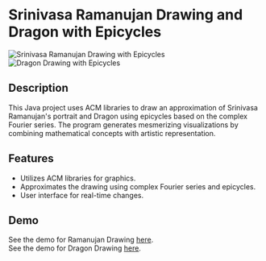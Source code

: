
# Srinivasa Ramanujan Drawing and Dragon with Epicycles

![Srinivasa Ramanujan Drawing with Epicycles](https://img.youtube.com/vi/gcQcIoO7Y-0/0.jpg)
![Dragon Drawing with Epicycles](https://img.youtube.com/vi/uCRf2P2zo4c/0.jpg)

## Description

This Java project uses ACM libraries to draw an approximation of Srinivasa Ramanujan's portrait and Dragon using epicycles based on the complex Fourier series. The program generates mesmerizing visualizations by combining mathematical concepts with artistic representation.

## Features

- Utilizes ACM libraries for graphics.
- Approximates the drawing using complex Fourier series and epicycles.
- User interface for real-time changes.

## Demo

See the demo for Ramanujan Drawing [here](https://www.youtube.com/watch?v=gcQcIoO7Y-0).<br>
See the demo for Dragon Drawing  [here](https://www.youtube.com/watch?v=gcQcIoO7Y-0).

